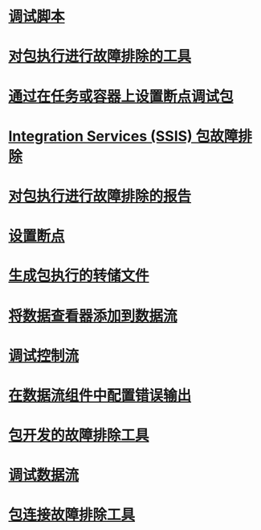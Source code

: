# [调试脚本](debugging-script.md)
# [对包执行进行故障排除的工具](troubleshooting-tools-for-package-execution.md)
# [通过在任务或容器上设置断点调试包](debug-a-package-by-setting-breakpoints-on-a-task-or-a-container.md)
# [Integration Services (SSIS) 包故障排除](troubleshoot-integration-services-ssis-packages.md)
# [对包执行进行故障排除的报告](troubleshooting-reports-for-package-execution.md)
# [设置断点](set-breakpoints.md)
# [生成包执行的转储文件](generating-dump-files-for-package-execution.md)
# [将数据查看器添加到数据流](add-a-data-viewer-to-a-data-flow.md)
# [调试控制流](debugging-control-flow.md)
# [在数据流组件中配置错误输出](configure-an-error-output-in-a-data-flow-component.md)
# [包开发的故障排除工具](troubleshooting-tools-for-package-development.md)
# [调试数据流](debugging-data-flow.md)
# [包连接故障排除工具](troubleshooting-tools-for-package-connectivity.md)

